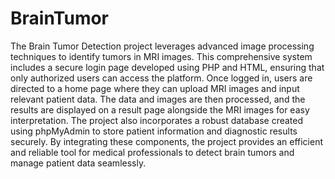 # BrainTumor
The Brain Tumor Detection project leverages advanced image processing techniques to identify tumors in MRI images. This comprehensive system includes a secure login page developed using PHP and HTML, ensuring that only authorized users can access the platform. Once logged in, users are directed to a home page where they can upload MRI images and input relevant patient data. The data and images are then processed, and the results are displayed on a result page alongside the MRI images for easy interpretation. The project also incorporates a robust database created using phpMyAdmin to store patient information and diagnostic results securely. By integrating these components, the project provides an efficient and reliable tool for medical professionals to detect brain tumors and manage patient data seamlessly.

